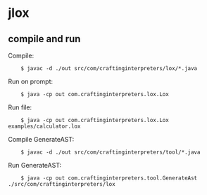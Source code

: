 # jlox

## compile and run
Compile: 
```shell
    $ javac -d ./out src/com/craftinginterpreters/lox/*.java
```

Run on prompt:
```shell
    $ java -cp out com.craftinginterpreters.lox.Lox
```

Run file: 
```shell
    $ java -cp out com.craftinginterpreters.lox.Lox examples/calculator.lox
```

Compile GenerateAST: 
```shell
    $ javac -d ./out src/com/craftinginterpreters/tool/*.java
```

Run GenerateAST:
```shell
    $ java -cp out com.craftinginterpreters.tool.GenerateAst ./src/com/craftinginterpreters/lox
```
